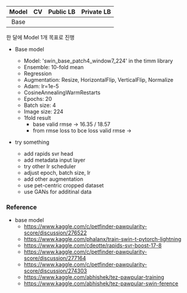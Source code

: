 | Model |  CV  | Public LB | Private LB |
| :---: | :--: | :-------: | :--------: |
| Base  |      |           |            |

한 달에 Model 1개 목표로 진행 

* Base model
  * Model: 'swin_base_patch4_window7_224' in the timm library
  * Ensemble: 10-fold mean
  * Regression
  * Augmentation: Resize, HorizontalFlip, VerticalFlip, Normalize
  * Adam: lr=1e-5
  * CosineAnnealingWarmRestarts
  * Epochs: 20
  * Batch size: 4
  * Image size: 224
  * 1fold result
    * base valid rmse -> 16.35 / 18.57
    * from rmse loss to bce loss valid rmse -> 





* try something
    * add rapids svr head
    * add metadata input layer
    * try other lr scheduler
    * adjust epoch, batch size, lr
    * add other augmentation
    * use pet-centric cropped dataset 
    * use GANs for additinal data





### Reference

* base model
  * https://www.kaggle.com/c/petfinder-pawpularity-score/discussion/276522
  * https://www.kaggle.com/phalanx/train-swin-t-pytorch-lightning
  * https://www.kaggle.com/cdeotte/rapids-svr-boost-17-8
  * https://www.kaggle.com/c/petfinder-pawpularity-score/discussion/277164
  * https://www.kaggle.com/c/petfinder-pawpularity-score/discussion/274303
  * https://www.kaggle.com/abhishek/tez-pawpular-training
  * https://www.kaggle.com/abhishek/tez-pawpular-swin-ference

